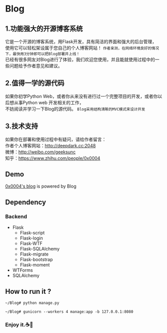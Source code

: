 # Blog
## 1.功能强大的开源博客系统
它是一个开源的博客系统，用Flask开发，具有简洁的界面和强大的后台管理，
<br/>使用它可以轻松架设属于您自己的个人博客网站！
`作者亲测，在网络环境良好的情况下，最快用3分钟即可以把Blog部署并上线！`
<br/>已经有很多网友对Blog进行了体验，我们欢迎您使用，并且能就使用过程中的一些问题给予作者意见和建议。
## 2.值得一学的源代码
如果你初学Python Web，或者你从来没有进行过一个完整项目的开发，或者你以后想从事Python web 开发相关的工作，
<br/>不妨阅读并学习一下Blog的源代码。
`Blog采用结构清晰的MVC模式来设计开发`
## 3.技术支持
如果你在部署和使用过程中有疑问，请给作者留言：
<br/>作者个人博客网站：http://deepdark.cc:2048
<br/>微博：http://weibo.com/geeksunc
<br/>知乎：https://www.zhihu.com/people/0x0004
## Demo
[0x0004's blog](deepdark.cc:2048) is powered by Blog
## Dependency
### Backend
* Flask  
    * Flask-script
    * Flask-login
    * Flask-WTF
    * Flask-SQLAlchemy
    * Flask-migrate
    * Flask-bootstrap
    * Flask-moment
* WTForms
* SQLAlchemy

## How to run it ?

```
~/Blog# python manage.py 
```
```
~/Blog# gunicorn --workers 4 manage:app -b 127.0.0.1:8080
```
### Enjoy it.:coffee::lollipop:
